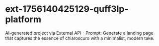 # ext-1756140425129-quff3lp-platform
AI-generated project via External API - Prompt: Generate a landing page that captures the essence of chiaroscuro with a minimalist, modern take.

